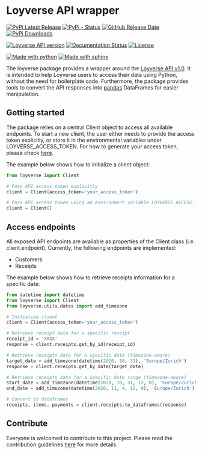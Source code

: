 # Loyverse API wrapper

[![PyPi Latest Release](https://img.shields.io/pypi/v/loyverse)](https://pypi.org/project/loyverse/)
[![PyPi - Status](https://img.shields.io/pypi/status/loyverse)](https://pypi.org/project/loyverse/)
[![GitHub Release Date](https://img.shields.io/github/release-date/matteobe/loyverse)](https://img.shields.io/github/release-date/matteobe/loyverse)
[![PyPi Downloads](https://img.shields.io/pypi/dm/loyverse)](https://pypistats.org/packages/loyverse)

[![Loyverse API version](https://img.shields.io/badge/API-v1.0-yellow.svg)](https://shields.io/)
[![Documentation Status](https://readthedocs.org/projects/loyverse/badge/?version=latest)](https://loyverse.readthedocs.io/en/latest/?badge=latest)
[![License](https://img.shields.io/github/license/matteobe/loyverse)](https://github.com/matteobe/loyverse/blob/master/LICENSE)

[![Made with python](https://img.shields.io/badge/Made%20with-Python-1f425f.svg)](https://www.python.org/)
[![Made with sphinx](https://img.shields.io/badge/Made%20with-Sphinx-1f425f.svg)](https://www.sphinx-doc.org/)


The loyverse package provides a wrapper around the [Loyverse API v1.0](https://developer.loyverse.com/docs/).
It is intended to help Loyverse users to access their data using Python, without the need for boilerplate code. 
Furthermore, the package provides tools to convert the API responses into 
[pandas](https://pandas.pydata.org/pandas-docs/stable/index.html) DataFrames for easier manipulation. 

## Getting started
The package relies on a central Client object to access all available endpoints. 
To start a new client, the user either needs to provide the access token explicitly, or store it in the environmental 
variables under LOYVERSE_ACCESS_TOKEN. For how to generate your access token, please check 
[here](https://help.loyverse.com/help/loyverse-api#:~:text=To%20create%20a%20new%20token,Access%20token%20will%20be%20created.).

The example below shows how to initialize a client object:

```python
from loyverse import Client

# Pass API access token explicitly
client = Client(access_token='your_access_token')

# Pass API access token using an environment variable LOYVERSE_ACCESS_TOKEN
client = Client()
```

## Access endpoints

All exposed API endpoints are available as properties of the Client class (i.e. client.endpoint). Currently, the
following endpoints are implemented:

* Customers
* Receipts

The example below shows how to retrieve receipts information for a specific date:

```python
from datetime import datetime
from loyverse import Client
from loyverse.utils.dates import add_timezone

# Initialize client
client = Client(access_token='your_access_token')

# Retrieve receipt data for a specific receipt
receipt_id = 'XXXX'
response = client.receipts.get_by_id(receipt_id)

# Retrieve receipts data for a specific date (timezone-aware)
target_date = add_timezone(datetime(2020, 10, 31), 'Europe/Zurich')
response = client.receipts.get_by_date(target_date)

# Retrieve receipts data for a specific date range (timezone-aware)
start_date = add_timezone(datetime(2020, 10, 31, 12, 0), 'Europe/Zurich')
end_date = add_timezone(datetime(2020, 11, 4, 12, 0), 'Europe/Zurich')

# Convert to dataframes
receipts, items, payments = client.receipts.to_dataframes(response)
```

## Contribute
Everyone is welcomed to contribute to this project. Please read the contribution guidelines 
[here](https://github.com/matteobe/loyverse/blob/master/CONTRIBUTING.md) for more details. 